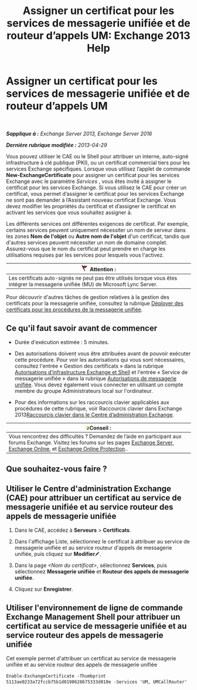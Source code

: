 ﻿---
title: 'Assigner un certificat pour les services de messagerie unifiée et de routeur d’appels UM: Exchange 2013 Help'
TOCTitle: Assigner un certificat pour les services de messagerie unifiée et de routeur d’appels UM
ms:assetid: 8a900e5f-9779-4213-92d7-ec157b15fbc5
ms:mtpsurl: https://technet.microsoft.com/fr-fr/library/Dn205140(v=EXCHG.150)
ms:contentKeyID: 54652768
ms.date: 05/23/2018
mtps_version: v=EXCHG.150
ms.translationtype: MT
---

# Assigner un certificat pour les services de messagerie unifiée et de routeur d’appels UM

 

_**Sapplique à :** Exchange Server 2013, Exchange Server 2016_

_**Dernière rubrique modifiée :** 2013-04-29_

Vous pouvez utiliser le CAE ou le Shell pour attribuer un interne, auto-signé infrastructure à clé publique (PKI), ou un certificat commercial tiers pour les services Exchange spécifiques. Lorsque vous utilisez l’applet de commande **New-ExchangeCertificate** pour assigner un certificat pour les services Exchange avec le paramètre *Services* , vous êtes invité à assigner le certificat pour les services Exchange. Si vous utilisez le CAE pour créer un certificat, vous permet d’assigner le certificat pour les services Exchange ne sont pas demander à l’Assistant nouveau certificat Exchange. Vous devez modifier les propriétés du certificat et d’assigner le certificat en activant les services que vous souhaitez assigner à.

Les différents services ont différentes exigences de certificat. Par exemple, certains services peuvent uniquement nécessiter un nom de serveur dans les zones **Nom de l'objet** ou **Autre nom de l'objet** d'un certificat, tandis que d'autres services peuvent nécessiter un nom de domaine complet. Assurez-vous que le nom du certificat peut prendre en charge les utilisations requises par les services pour lesquels vous l'activez.

<table>
<thead>
<tr class="header">
<th><img src="images/JJ673034.Caution(EXCHG.150).gif" title="Attention" alt="Attention" />Attention :</th>
</tr>
</thead>
<tbody>
<tr class="odd">
<td>Les certificats auto-signés ne peut pas être utilisés lorsque vous êtes intégrer la messagerie unifiée (MU) de Microsoft Lync Server.</td>
</tr>
</tbody>
</table>


Pour découvrir d'autres tâches de gestion relatives à la gestion des certificats pour la messagerie unifiée, consultez la rubrique [Déployer des certificats pour les procédures de la messagerie unifiée](deploying-certificates-for-um-procedures-exchange-2013-help.md).

## Ce qu'il faut savoir avant de commencer

  - Durée d'exécution estimée : 5 minutes.

  - Des autorisations doivent vous être attribuées avant de pouvoir exécuter cette procédure. Pour voir les autorisations qui vous sont nécessaires, consultez l'entrée « Gestion des certificats » dans la rubrique [Autorisations d’infrastructure Exchange et Shell](exchange-and-shell-infrastructure-permissions-exchange-2013-help.md) et l'entrée « Service de messagerie unifiée » dans la rubrique [Autorisations de messagerie unifiée](unified-messaging-permissions-exchange-2013-help.md). Vous devez également vous connecter en utilisant un compte membre du groupe Administrateurs local sur l'ordinateur.

  - Pour des informations sur les raccourcis clavier applicables aux procédures de cette rubrique, voir Raccourcis clavier dans Exchange 2013[Raccourcis clavier dans le Centre d’administration Exchange](keyboard-shortcuts-in-the-exchange-admin-center-exchange-online-protection-help.md).

<table>
<thead>
<tr class="header">
<th><img src="images/Bb125224.tip(EXCHG.150).gif" title="Conseil" alt="Conseil" />Conseil :</th>
</tr>
</thead>
<tbody>
<tr class="odd">
<td>Vous rencontrez des difficultés ? Demandez de l’aide en participant aux forums Exchange. Visitez les forums sur les pages <a href="https://go.microsoft.com/fwlink/p/?linkid=60612">Exchange Server</a>, <a href="https://go.microsoft.com/fwlink/p/?linkid=267542">Exchange Online</a>, et <a href="https://go.microsoft.com/fwlink/p/?linkid=285351">Exchange Online Protection</a>..</td>
</tr>
</tbody>
</table>


## Que souhaitez-vous faire ?

## Utiliser le Centre d'administration Exchange (CAE) pour attribuer un certificat au service de messagerie unifiée et au service routeur des appels de messagerie unifiée

1.  Dans le CAE, accédez à **Serveurs** \> **Certificats**.

2.  Dans l'affichage Liste, sélectionnez le certificat à attribuer au service de messagerie unifiée et au service routeur d'appels de messagerie unifiée, puis cliquez sur **Modifier**![Icône Modifier](images/Bb124582.6f53ccb2-1f13-4c02-bea0-30690e6ea71d(EXCHG.150).gif "Icône Modifier").

3.  Dans la page *\<Nom du certificat\>*, sélectionnez **Services**, puis sélectionnez **Messagerie unifiée** et **Routeur des appels de messagerie unifiée**.

4.  Cliquez sur **Enregistrer**.

## Utiliser l'environnement de ligne de commande Exchange Management Shell pour attribuer un certificat au service de messagerie unifiée et au service routeur des appels de messagerie unifiée

Cet exemple permet d'attribuer un certificat au service de messagerie unifiée et au service routeur des appels de messagerie unifiée

    Enable-ExchangeCertificate -Thumbprint 5113ae0233a72fccb75b1d0198628675333d010e -Services 'UM, UMCallRouter'

